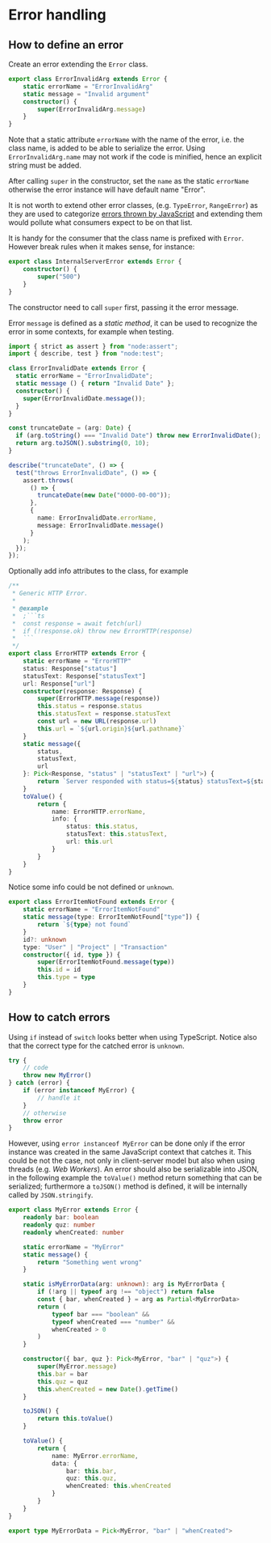 # Error handling

## How to define an error

Create an error extending the `Error` class.

```ts
export class ErrorInvalidArg extends Error {
	static errorName = "ErrorInvalidArg"
	static message = "Invalid argument"
	constructor() {
		super(ErrorInvalidArg.message)
	}
}
```

Note that a static attribute `errorName` with the name of the error, i.e. the class name,
is added to be able to serialize the error. Using `ErrorInvalidArg.name` may not work if the code is minified, hence an explicit string must be added.

After calling `super` in the constructor, set the `name` as the static `errorName` otherwise the error instance will have default name "Error".

It is not worth to extend other error classes, (e.g. `TypeError`, `RangeError`)
as they are used to categorize [errors thrown by JavaScript](https://developer.mozilla.org/en-US/docs/Web/JavaScript/Reference/Errors) and extending them would pollute what consumers expect to be on that list.

It is handy for the consumer that the class name is prefixed with `Error`.
However break rules when it makes sense, for instance:

```ts
export class InternalServerError extends Error {
	constructor() {
		super("500")
	}
}
```

The constructor need to call `super` first, passing it the error message.

Error `message` is defined as a _static method_, it can be used to recognize the error in some contexts, for example when testing.

```ts
import { strict as assert } from "node:assert";
import { describe, test } from "node:test";

class ErrorInvalidDate extends Error {
  static errorName = "ErrorInvalidDate";
  static message () { return "Invalid Date" };
  constructor() {
    super(ErrorInvalidDate.message());
  }
}

const truncateDate = (arg: Date) {
  if (arg.toString() === "Invalid Date") throw new ErrorInvalidDate();
  return arg.toJSON().substring(0, 10);
}

describe("truncateDate", () => {
  test("throws ErrorInvalidDate", () => {
    assert.throws(
      () => {
        truncateDate(new Date("0000-00-00"));
      },
      {
        name: ErrorInvalidDate.errorName,
        message: ErrorInvalidDate.message()
      }
    );
  });
});
```

Optionally add info attributes to the class, for example

````ts
/**
 * Generic HTTP Error.
 *
 * @example
 * 	;```ts
 * 	const response = await fetch(url)
 * 	if (!response.ok) throw new ErrorHTTP(response)
 * 	```
 */
export class ErrorHTTP extends Error {
	static errorName = "ErrorHTTP"
	status: Response["status"]
	statusText: Response["statusText"]
	url: Response["url"]
	constructor(response: Response) {
		super(ErrorHTTP.message(response))
		this.status = response.status
		this.statusText = response.statusText
		const url = new URL(response.url)
		this.url = `${url.origin}${url.pathname}`
	}
	static message({
		status,
		statusText,
		url
	}: Pick<Response, "status" | "statusText" | "url">) {
		return `Server responded with status=${status} statusText=${statusText} on URL=${url}`
	}
	toValue() {
		return {
			name: ErrorHTTP.errorName,
			info: {
				status: this.status,
				statusText: this.statusText,
				url: this.url
			}
		}
	}
}
````

Notice some info could be not defined or `unknown`.

```ts
export class ErrorItemNotFound extends Error {
	static errorName = "ErrorItemNotFound"
	static message(type: ErrorItemNotFound["type"]) {
		return `${type} not found`
	}
	id?: unknown
	type: "User" | "Project" | "Transaction"
	constructor({ id, type }) {
		super(ErrorItemNotFound.message(type))
		this.id = id
		this.type = type
	}
}
```

## How to catch errors

Using `if` instead of `switch` looks better when using TypeScript.
Notice also that the correct type for the catched error is `unknown`.

```ts
try {
	// code
	throw new MyError()
} catch (error) {
	if (error instanceof MyError) {
		// handle it
	}
	// otherwise
	throw error
}
```

However, using `error instanceof MyError` can be done only if the error instance
was created in the same JavaScript context that catches it. This could be not
the case, not only in client-server model but also when using threads (e.g. _Web
Workers_).
An error should also be serializable into JSON, in the following example the
`toValue()` method return something that can be serialized; furthermore a `toJSON()`
method is defined, it will be internally called by `JSON.stringify`.

```ts
export class MyError extends Error {
	readonly bar: boolean
	readonly quz: number
	readonly whenCreated: number

	static errorName = "MyError"
	static message() {
		return "Something went wrong"
	}

	static isMyErrorData(arg: unknown): arg is MyErrorData {
		if (!arg || typeof arg !== "object") return false
		const { bar, whenCreated } = arg as Partial<MyErrorData>
		return (
			typeof bar === "boolean" &&
			typeof whenCreated === "number" &&
			whenCreated > 0
		)
	}

	constructor({ bar, quz }: Pick<MyError, "bar" | "quz">) {
		super(MyError.message)
		this.bar = bar
		this.quz = quz
		this.whenCreated = new Date().getTime()
	}

	toJSON() {
		return this.toValue()
	}

	toValue() {
		return {
			name: MyError.errorName,
			data: {
				bar: this.bar,
				quz: this.quz,
				whenCreated: this.whenCreated
			}
		}
	}
}

export type MyErrorData = Pick<MyError, "bar" | "whenCreated">
```
